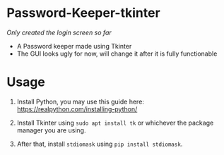 # Password-Keeper-tkinter

*Only created the login screen so far*

- A Password keeper made using Tkinter
- The GUI looks ugly for now, will change it after it is fully functionable


# Usage

1. Install Python, you may use this guide here: https://realpython.com/installing-python/

2. Install Tkinter using ```sudo apt install tk``` or whichever the package manager you are using.

3. After that, install ```stdiomask``` using ```pip install stdiomask```.
